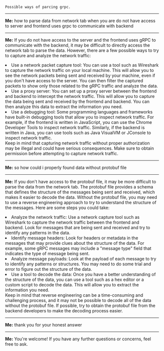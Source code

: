 ```
Possible ways of parcing grpc.
```

---


**Me:**
how to parse data from network tab when you are do not have access to server and frontend uses grpc to communicate with backend

---

**Me:**
If you do not have access to the server and the frontend uses gRPC to communicate with the backend, it may be difficult to directly access the network tab to parse the data. However, there are a few possible ways to try to capture and analyze the network traffic:
<li>Use a network packet capture tool: You can use a tool such as Wireshark to capture the network traffic on your local machine. This will allow you to see the network packets being sent and received by your machine, even if you don't have access to the server. You can then filter the captured packets to show only those related to the gRPC traffic and analyze the data.</li><li>Use a proxy server: You can set up a proxy server between the frontend and backend to intercept the network traffic. This will allow you to capture the data being sent and received by the frontend and backend. You can then analyze this data to extract the information you need.</li><li>Use a debugging tool: Some programming languages and frameworks have built-in debugging tools that allow you to inspect network traffic. For example, if the frontend is written in JavaScript, you can use the Chrome Developer Tools to inspect network traffic. Similarly, if the backend is written in Java, you can use tools such as Java VisualVM or JConsole to inspect network traffic.</li>
Keep in mind that capturing network traffic without proper authorization may be illegal and could have serious consequences. Make sure to obtain permission before attempting to capture network traffic.

---

**Me:**
so how could i properly found data without protobuf file 

---

**Me:**
If you don't have access to the protobuf file, it may be more difficult to parse the data from the network tab. The protobuf file provides a schema that defines the structure of the messages being sent and received, which makes it easier to decode the data.
Without the protobuf file, you may need to use a reverse engineering approach to try to understand the structure of the messages. Here are some steps you could take:
<li>Analyze the network traffic: Use a network capture tool such as Wireshark to capture the network traffic between the frontend and backend. Look for messages that are being sent and received and try to identify any patterns in the data.</li><li>Identify message headers: Look for headers or metadata in the messages that may provide clues about the structure of the data. For example, some gRPC messages may include a "message type" field that indicates the type of message being sent.</li><li>Analyze message payloads: Look at the payload of each message to try to identify any patterns or structures. You may need to do some trial and error to figure out the structure of the data.</li><li>Use a tool to decode the data: Once you have a better understanding of the structure of the data, you can use a tool such as a hex editor or a custom script to decode the data. This will allow you to extract the information you need.</li>
Keep in mind that reverse engineering can be a time-consuming and challenging process, and it may not be possible to decode all of the data without the protobuf file. If possible, try to obtain the protobuf file from the backend developers to make the decoding process easier.

---

**Me:**
thank you for your honest answer

---

**Me:**
You're welcome! If you have any further questions or concerns, feel free to ask.
